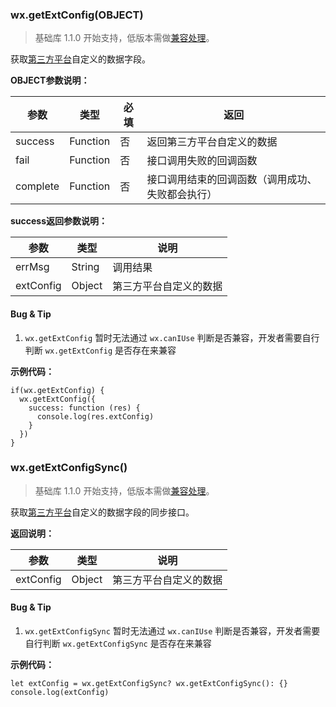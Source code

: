<!-- https://developers.weixin.qq.com/miniprogram/dev/api/ext-api.html -->

### wx.getExtConfig(OBJECT)

> 基础库 1.1.0 开始支持，低版本需做[兼容处理](https://developers.weixin.qq.com/miniprogram/dev/framework/compatibility.html)。

获取[第三方平台](https://mp.weixin.qq.com/debug/wxadoc/dev/devtools/ext.html)自定义的数据字段。

**OBJECT参数说明：**

  参数       |  类型       |  必填 |  返回                       
-------------|-------------|-------|-----------------------------
  success    |  Function   |  否   |  返回第三方平台自定义的数据 
  fail       |  Function   |  否   |  接口调用失败的回调函数     
  complete   |  Function   |  否   |接口调用结束的回调函数（调用成功、失败都会执行）

**success返回参数说明：**

  参数        |  类型     |  说明          
--------------|-----------|----------------
  errMsg      |  String   |  调用结果      
  extConfig   |  Object   |第三方平台自定义的数据

#### Bug & Tip

1.  `wx.getExtConfig` 暂时无法通过 `wx.canIUse` 判断是否兼容，开发者需要自行判断 `wx.getExtConfig` 是否存在来兼容

**示例代码：**

    if(wx.getExtConfig) {
      wx.getExtConfig({
    	success: function (res) {
    	  console.log(res.extConfig)
    	}
      })
    }
    

### wx.getExtConfigSync()

> 基础库 1.1.0 开始支持，低版本需做[兼容处理](https://developers.weixin.qq.com/miniprogram/dev/framework/compatibility.html)。

获取[第三方平台](https://mp.weixin.qq.com/debug/wxadoc/dev/devtools/ext.html)自定义的数据字段的同步接口。

**返回说明：**

  参数        |  类型     |  说明          
--------------|-----------|----------------
  extConfig   |  Object   |第三方平台自定义的数据

#### Bug & Tip

1.  `wx.getExtConfigSync` 暂时无法通过 `wx.canIUse` 判断是否兼容，开发者需要自行判断 `wx.getExtConfigSync` 是否存在来兼容

**示例代码：**

    let extConfig = wx.getExtConfigSync? wx.getExtConfigSync(): {}
    console.log(extConfig)
